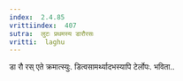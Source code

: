```yaml
---
index:  2.4.85
vrittiindex:  407
sutra:  लुटः प्रथमस्य डारौरसः
vritti:  laghu 
---
```


डा रौ रस् एते क्रमात्स्युः. डित्वसामर्थ्यादभस्यापि टेर्लोपः. भविता..

